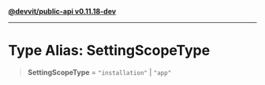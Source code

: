 [**@devvit/public-api v0.11.18-dev**](../README.md)

---

# Type Alias: SettingScopeType

> **SettingScopeType** = `"installation"` \| `"app"`
